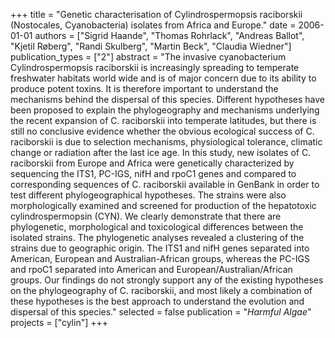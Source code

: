+++
title = "Genetic characterisation of Cylindrospermopsis raciborskii (Nostocales, Cyanobacteria) isolates from Africa and Europe."
date = 2006-01-01
authors = ["Sigrid Haande", "Thomas Rohrlack", "Andreas Ballot", "Kjetil Røberg", "Randi Skulberg", "Martin Beck", "Claudia Wiedner"]
publication_types = ["2"]
abstract = "The invasive cyanobacterium Cylindrospermopsis raciborskii is increasingly spreading to temperate freshwater habitats world wide and is of major concern due to its ability to produce potent toxins. It is therefore important to understand the mechanisms behind the dispersal of this species. Different hypotheses have been proposed to explain the phylogeography and mechanisms underlying the recent expansion of C. raciborskii into temperate latitudes, but there is still no conclusive evidence whether the obvious ecological success of C. raciborskii is due to selection mechanisms, physiological tolerance, climatic change or radiation after the last ice age. In this study, new isolates of C. raciborskii from Europe and Africa were genetically characterized by sequencing the ITS1, PC-IGS, nifH and rpoC1 genes and compared to corresponding sequences of C. raciborskii available in GenBank in order to test different phylogeographical hypotheses. The strains were also morphologically examined and screened for production of the hepatotoxic cylindrospermopsin (CYN). We clearly demonstrate that there are phylogenetic, morphological and toxicological differences between the isolated strains. The phylogenetic analyses revealed a clustering of the strains due to geographic origin. The ITS1 and nifH genes separated into American, European and Australian-African groups, whereas the PC-IGS and rpoC1 separated into American and European/Australian/African groups. Our findings do not strongly support any of the existing hypotheses on the phylogeography of C. raciborskii, and  most likely a combination of these hypotheses is the best approach to understand the evolution and dispersal of this species."
selected = false
publication = "*Harmful Algae*"
projects = ["cylin"]
+++

